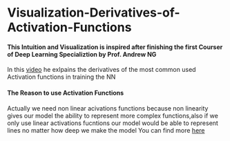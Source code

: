# Visualization-Derivatives-of-Activation-Functions

#### This Intuition and Visualization is inspired after finishing the first Courser of **Deep Learning Specializtion** by Prof. Andrew NG

In this [video]( https://www.youtube.com/watch?v=P7_jFxTtJEo) he exlpains the derivatives of the most common used Activation functions in training the NN

#### The Reason to use Activation Functions
Actually we need non linear acivations functions because non linearity gives our model the ability to represent more complex functions,also if we only use linear activations fucntions our model would be able to represent lines no matter how deep we make the model 
You can find more [here](https://www.youtube.com/watch?v=NkOv_k7r6no)
